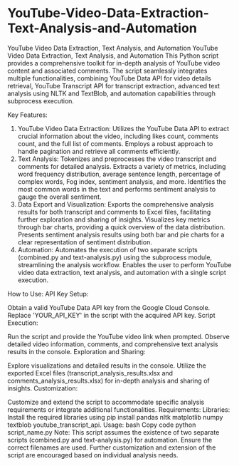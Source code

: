 # YouTube-Video-Data-Extraction-Text-Analysis-and-Automation
YouTube Video Data Extraction, Text Analysis, and Automation
YouTube Video Data Extraction, Text Analysis, and Automation
This Python script provides a comprehensive toolkit for in-depth analysis of YouTube video content and associated comments. The script seamlessly integrates multiple functionalities, combining YouTube Data API for video details retrieval, YouTube Transcript API for transcript extraction, advanced text analysis using NLTK and TextBlob, and automation capabilities through subprocess execution.

Key Features:
1. YouTube Video Data Extraction:
Utilizes the YouTube Data API to extract crucial information about the video, including likes count, comments count, and the full list of comments.
Employs a robust approach to handle pagination and retrieve all comments efficiently.
2. Text Analysis:
Tokenizes and preprocesses the video transcript and comments for detailed analysis.
Extracts a variety of metrics, including word frequency distribution, average sentence length, percentage of complex words, Fog index, sentiment analysis, and more.
Identifies the most common words in the text and performs sentiment analysis to gauge the overall sentiment.
3. Data Export and Visualization:
Exports the comprehensive analysis results for both transcript and comments to Excel files, facilitating further exploration and sharing of insights.
Visualizes key metrics through bar charts, providing a quick overview of the data distribution.
Presents sentiment analysis results using both bar and pie charts for a clear representation of sentiment distribution.
4. Automation:
Automates the execution of two separate scripts (combined.py and text-analysis.py) using the subprocess module, streamlining the analysis workflow.
Enables the user to perform YouTube video data extraction, text analysis, and automation with a single script execution.



How to Use:
API Key Setup:

Obtain a valid YouTube Data API key from the Google Cloud Console.
Replace 'YOUR_API_KEY' in the script with the acquired API key.
Script Execution:

Run the script and provide the YouTube video link when prompted.
Observe detailed video information, comments, and comprehensive text analysis results in the console.
Exploration and Sharing:

Explore visualizations and detailed results in the console.
Utilize the exported Excel files (transcript_analysis_results.xlsx and comments_analysis_results.xlsx) for in-depth analysis and sharing of insights.
Customization:

Customize and extend the script to accommodate specific analysis requirements or integrate additional functionalities.
Requirements:
Libraries: Install the required libraries using pip install pandas nltk matplotlib numpy textblob youtube_transcript_api.
Usage:
bash
Copy code
python script_name.py
Note:
This script assumes the existence of two separate scripts (combined.py and text-analysis.py) for automation. Ensure the correct filenames are used.
Further customization and extension of the script are encouraged based on individual analysis needs.
